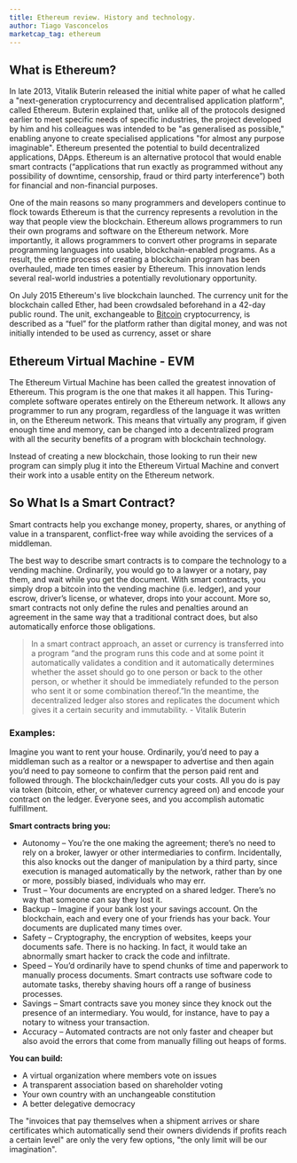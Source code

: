 ```yaml
---
title: Ethereum review. History and technology.
author: Tiago Vasconcelos
marketcap_tag: ethereum
---
```


## What is Ethereum?
In late 2013, Vitalik Buterin released the initial white paper of what he called a "next-generation cryptocurrency and decentralised application platform", called Ethereum. Buterin explained that, unlike all of the protocols designed earlier to meet specific needs of specific industries, the project developed by him and his colleagues was intended to be "as generalised as possible," enabling anyone to create specialised applications "for almost any purpose imaginable". Ethereum presented the potential to build decentralized applications, DApps. Ethereum is an alternative protocol that would enable smart contracts (“applications that run exactly as programmed without any possibility of downtime, censorship, fraud or third party interference”) both for financial and non-financial purposes.

One of the main reasons so many programmers and developers continue to flock towards Ethereum is that the currency represents a revolution in the way that people view the blockchain. Ethereum allows programmers to run their own programs and software on the Ethereum network. More importantly, it allows programmers to convert other programs in separate programming languages into usable, blockchain-enabled programs. As a result, the entire process of creating a blockchain program has been overhauled, made ten times easier by Ethereum. This innovation lends several real-world industries a potentially revolutionary opportunity.

On July 2015 Ethereum's live blockchain launched. The currency unit for the blockchain called Ether, had been crowdsaled beforehand in a 42-day public round. The unit, exchangeable to [Bitcoin](2017-09-26-bitcoin) cryptocurrency, is described as a “fuel” for the platform rather than digital money, and was not initially intended to be used as currency, asset or share

## Ethereum Virtual Machine - EVM
The Ethereum Virtual Machine has been called the greatest innovation of Ethereum. This program is the one that makes it all happen. This Turing-complete software operates entirely on the Ethereum network. It allows any programmer to run any program, regardless of the language it was written in, on the Ethereum network. This means that virtually any program, if given enough time and memory, can be changed into a decentralized program with all the security benefits of a program with blockchain technology.

Instead of creating a new blockchain, those looking to run their new program can simply plug it into the Ethereum Virtual Machine and convert their work into a usable entity on the Ethereum network.

## So What Is a Smart Contract?
Smart contracts help you exchange money, property, shares, or anything of value in a transparent, conflict-free way while avoiding the services of a middleman.

The best way to describe smart contracts is to compare the technology to a vending machine. Ordinarily, you would go to a lawyer or a notary, pay them, and wait while you get the document. With smart contracts, you simply drop a bitcoin into the vending machine (i.e. ledger), and your escrow, driver’s license, or whatever, drops into your account. More so, smart contracts not only define the rules and penalties around an agreement in the same way that a traditional contract does, but also automatically enforce those obligations.

>In a smart contract approach, an asset or currency is transferred into a program “and the program runs this code and at some point it automatically validates a condition and it automatically determines whether the asset should go to one person or back to the other person, or whether it should be immediately refunded to the person who sent it or some combination thereof.”In the meantime, the decentralized ledger also stores and replicates the document which gives it a certain security and immutability. - Vitalik Buterin

### Examples:
Imagine you want to rent your house. Ordinarily, you’d need to pay a middleman such as a realtor or a newspaper to advertise and then again you’d need to pay someone to confirm that the person paid rent and followed through. The blockchain/ledger cuts your costs. All you do is pay via token (bitcoin, ether, or whatever currency agreed on) and encode your contract on the ledger. Everyone sees, and you accomplish automatic fulfillment.

__Smart contracts bring you:__
* Autonomy – You’re the one making the agreement; there’s no need to rely on a broker, lawyer or other intermediaries to confirm. Incidentally, this also knocks out the danger of manipulation by a third party, since execution is managed automatically by the network, rather than by one or more, possibly biased, individuals who may err.
* Trust – Your documents are encrypted on a shared ledger.  There’s no way that someone can say they lost it.
* Backup – Imagine if your bank lost your savings account. On the blockchain, each and every one of your friends has your back. Your documents are duplicated many times over.
* Safety – Cryptography, the encryption of websites, keeps your documents safe. There is no hacking. In fact, it would take an abnormally smart hacker to crack the code and infiltrate.
* Speed – You’d ordinarily have to spend chunks of time and paperwork to manually process documents. Smart contracts use software code to automate tasks, thereby shaving hours off a range of business processes.
* Savings – Smart contracts save you money since they knock out the presence of an intermediary. You would, for instance, have to pay a notary to witness your transaction.
* Accuracy – Automated contracts are not only faster and cheaper but also avoid the errors that come from manually filling out heaps of forms.

__You can build:__
* A virtual organization where members vote on issues
* A transparent association based on shareholder voting
* Your own country with an unchangeable constitution
* A better delegative democracy

The "invoices that pay themselves when a shipment arrives or share certificates which automatically send their owners dividends if profits reach a certain level" are only the very few options, "the only limit will be our imagination".

